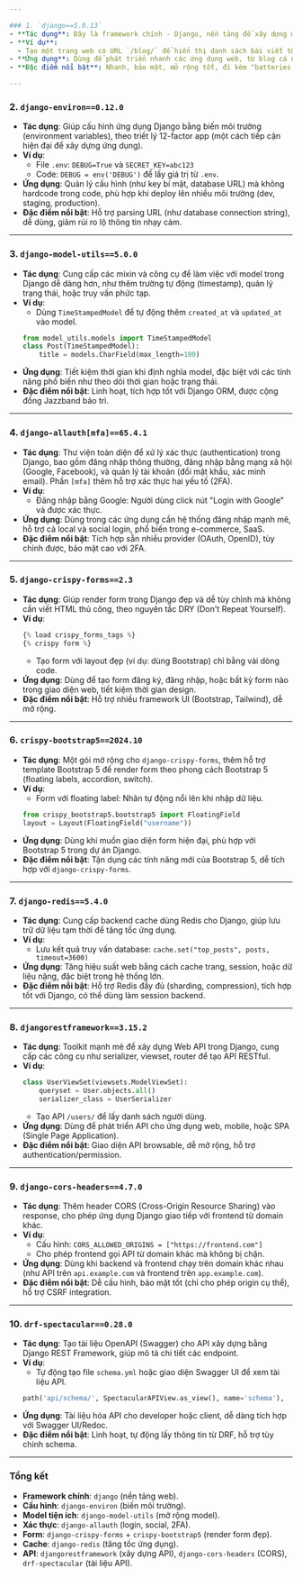 ```yaml
---

### 1. `django==5.0.13`
- **Tác dụng**: Đây là framework chính - Django, nền tảng để xây dựng ứng dụng web bằng Python. Nó cung cấp mọi thứ từ routing, ORM (để làm việc với database), template engine, đến quản lý người dùng.
- **Ví dụ**: 
  - Tạo một trang web có URL `/blog/` để hiển thị danh sách bài viết từ database.
- **Ứng dụng**: Dùng để phát triển nhanh các ứng dụng web, từ blog cá nhân đến hệ thống quản lý doanh nghiệp lớn.
- **Đặc điểm nổi bật**: Nhanh, bảo mật, mở rộng tốt, đi kèm "batteries included" (nhiều tính năng sẵn có như admin, authentication).

---
```


### 2. `django-environ==0.12.0`
- **Tác dụng**: Giúp cấu hình ứng dụng Django bằng biến môi trường (environment variables), theo triết lý 12-factor app (một cách tiếp cận hiện đại để xây dựng ứng dụng).
- **Ví dụ**: 
  - File `.env`: `DEBUG=True` và `SECRET_KEY=abc123`
  - Code: `DEBUG = env('DEBUG')` để lấy giá trị từ `.env`.
- **Ứng dụng**: Quản lý cấu hình (như key bí mật, database URL) mà không hardcode trong code, phù hợp khi deploy lên nhiều môi trường (dev, staging, production).
- **Đặc điểm nổi bật**: Hỗ trợ parsing URL (như database connection string), dễ dùng, giảm rủi ro lộ thông tin nhạy cảm.

---

### 3. `django-model-utils==5.0.0`
- **Tác dụng**: Cung cấp các mixin và công cụ để làm việc với model trong Django dễ dàng hơn, như thêm trường tự động (timestamp), quản lý trạng thái, hoặc truy vấn phức tạp.
- **Ví dụ**: 
  - Dùng `TimeStampedModel` để tự động thêm `created_at` và `updated_at` vào model.
  ```python
  from model_utils.models import TimeStampedModel
  class Post(TimeStampedModel):
      title = models.CharField(max_length=100)
  ```
- **Ứng dụng**: Tiết kiệm thời gian khi định nghĩa model, đặc biệt với các tính năng phổ biến như theo dõi thời gian hoặc trạng thái.
- **Đặc điểm nổi bật**: Linh hoạt, tích hợp tốt với Django ORM, được cộng đồng Jazzband bảo trì.

---

### 4. `django-allauth[mfa]==65.4.1`
- **Tác dụng**: Thư viện toàn diện để xử lý xác thực (authentication) trong Django, bao gồm đăng nhập thông thường, đăng nhập bằng mạng xã hội (Google, Facebook), và quản lý tài khoản (đổi mật khẩu, xác minh email). Phần `[mfa]` thêm hỗ trợ xác thực hai yếu tố (2FA).
- **Ví dụ**: 
  - Đăng nhập bằng Google: Người dùng click nút "Login with Google" và được xác thực.
- **Ứng dụng**: Dùng trong các ứng dụng cần hệ thống đăng nhập mạnh mẽ, hỗ trợ cả local và social login, phổ biến trong e-commerce, SaaS.
- **Đặc điểm nổi bật**: Tích hợp sẵn nhiều provider (OAuth, OpenID), tùy chỉnh được, bảo mật cao với 2FA.

---

### 5. `django-crispy-forms==2.3`
- **Tác dụng**: Giúp render form trong Django đẹp và dễ tùy chỉnh mà không cần viết HTML thủ công, theo nguyên tắc DRY (Don't Repeat Yourself).
- **Ví dụ**: 
  ```python
  {% load crispy_forms_tags %}
  {% crispy form %}
  ```
  - Tạo form với layout đẹp (ví dụ: dùng Bootstrap) chỉ bằng vài dòng code.
- **Ứng dụng**: Dùng để tạo form đăng ký, đăng nhập, hoặc bất kỳ form nào trong giao diện web, tiết kiệm thời gian design.
- **Đặc điểm nổi bật**: Hỗ trợ nhiều framework UI (Bootstrap, Tailwind), dễ mở rộng.

---

### 6. `crispy-bootstrap5==2024.10`
- **Tác dụng**: Một gói mở rộng cho `django-crispy-forms`, thêm hỗ trợ template Bootstrap 5 để render form theo phong cách Bootstrap 5 (floating labels, accordion, switch).
- **Ví dụ**: 
  - Form với floating label: Nhãn tự động nổi lên khi nhập dữ liệu.
  ```python
  from crispy_bootstrap5.bootstrap5 import FloatingField
  layout = Layout(FloatingField("username"))
  ```
- **Ứng dụng**: Dùng khi muốn giao diện form hiện đại, phù hợp với Bootstrap 5 trong dự án Django.
- **Đặc điểm nổi bật**: Tận dụng các tính năng mới của Bootstrap 5, dễ tích hợp với `django-crispy-forms`.

---

### 7. `django-redis==5.4.0`
- **Tác dụng**: Cung cấp backend cache dùng Redis cho Django, giúp lưu trữ dữ liệu tạm thời để tăng tốc ứng dụng.
- **Ví dụ**: 
  - Lưu kết quả truy vấn database: `cache.set("top_posts", posts, timeout=3600)`
- **Ứng dụng**: Tăng hiệu suất web bằng cách cache trang, session, hoặc dữ liệu nặng, đặc biệt trong hệ thống lớn.
- **Đặc điểm nổi bật**: Hỗ trợ Redis đầy đủ (sharding, compression), tích hợp tốt với Django, có thể dùng làm session backend.

---

### 8. `djangorestframework==3.15.2`
- **Tác dụng**: Toolkit mạnh mẽ để xây dựng Web API trong Django, cung cấp các công cụ như serializer, viewset, router để tạo API RESTful.
- **Ví dụ**: 
  ```python
  class UserViewSet(viewsets.ModelViewSet):
      queryset = User.objects.all()
      serializer_class = UserSerializer
  ```
  - Tạo API `/users/` để lấy danh sách người dùng.
- **Ứng dụng**: Dùng để phát triển API cho ứng dụng web, mobile, hoặc SPA (Single Page Application).
- **Đặc điểm nổi bật**: Giao diện API browsable, dễ mở rộng, hỗ trợ authentication/permission.

---

### 9. `django-cors-headers==4.7.0`
- **Tác dụng**: Thêm header CORS (Cross-Origin Resource Sharing) vào response, cho phép ứng dụng Django giao tiếp với frontend từ domain khác.
- **Ví dụ**: 
  - Cấu hình: `CORS_ALLOWED_ORIGINS = ["https://frontend.com"]`
  - Cho phép frontend gọi API từ domain khác mà không bị chặn.
- **Ứng dụng**: Dùng khi backend và frontend chạy trên domain khác nhau (như API trên `api.example.com` và frontend trên `app.example.com`).
- **Đặc điểm nổi bật**: Dễ cấu hình, bảo mật tốt (chỉ cho phép origin cụ thể), hỗ trợ CSRF integration.

---

### 10. `drf-spectacular==0.28.0`
- **Tác dụng**: Tạo tài liệu OpenAPI (Swagger) cho API xây dựng bằng Django REST Framework, giúp mô tả chi tiết các endpoint.
- **Ví dụ**: 
  - Tự động tạo file `schema.yml` hoặc giao diện Swagger UI để xem tài liệu API.
  ```python
  path('api/schema/', SpectacularAPIView.as_view(), name='schema'),
  ```
- **Ứng dụng**: Tài liệu hóa API cho developer hoặc client, dễ dàng tích hợp với Swagger UI/Redoc.
- **Đặc điểm nổi bật**: Linh hoạt, tự động lấy thông tin từ DRF, hỗ trợ tùy chỉnh schema.

---

### Tổng kết
- **Framework chính**: `django` (nền tảng web).
- **Cấu hình**: `django-environ` (biến môi trường).
- **Model tiện ích**: `django-model-utils` (mở rộng model).
- **Xác thực**: `django-allauth` (login, social, 2FA).
- **Form**: `django-crispy-forms` + `crispy-bootstrap5` (render form đẹp).
- **Cache**: `django-redis` (tăng tốc ứng dụng).
- **API**: `djangorestframework` (xây dựng API), `django-cors-headers` (CORS), `drf-spectacular` (tài liệu API).